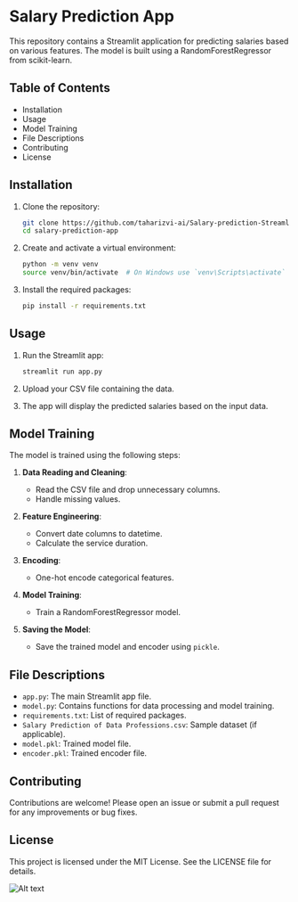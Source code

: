 # Salary Prediction App

This repository contains a Streamlit application for predicting salaries based on various features. The model is built using a RandomForestRegressor from scikit-learn.

## Table of Contents

- Installation
- Usage
- Model Training
- File Descriptions
- Contributing
- License

## Installation

1. Clone the repository:
    ```bash
    git clone https://github.com/taharizvi-ai/Salary-prediction-Streamlit-app.git
    cd salary-prediction-app
    ```

2. Create and activate a virtual environment:
    ```bash
    python -m venv venv
    source venv/bin/activate  # On Windows use `venv\Scripts\activate`
    ```

3. Install the required packages:
    ```bash
    pip install -r requirements.txt
    ```

## Usage

1. Run the Streamlit app:
    ```bash
    streamlit run app.py
    ```

2. Upload your CSV file containing the data.

3. The app will display the predicted salaries based on the input data.

## Model Training

The model is trained using the following steps:

1. **Data Reading and Cleaning**:
    - Read the CSV file and drop unnecessary columns.
    - Handle missing values.

2. **Feature Engineering**:
    - Convert date columns to datetime.
    - Calculate the service duration.

3. **Encoding**:
    - One-hot encode categorical features.

4. **Model Training**:
    - Train a RandomForestRegressor model.

5. **Saving the Model**:
    - Save the trained model and encoder using `pickle`.

## File Descriptions

- `app.py`: The main Streamlit app file.
- `model.py`: Contains functions for data processing and model training.
- `requirements.txt`: List of required packages.
- `Salary Prediction of Data Professions.csv`: Sample dataset (if applicable).
- `model.pkl`: Trained model file.
- `encoder.pkl`: Trained encoder file.

## Contributing

Contributions are welcome! Please open an issue or submit a pull request for any improvements or bug fixes.

## License

This project is licensed under the MIT License. See the LICENSE file for details.


![Alt text](https://github.com/taharizvi-ai/Salary-predition-Streamlit-app/blob/main/spapp.PNG)
